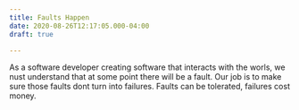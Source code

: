 ```yaml
---
title: Faults Happen
date: 2020-08-26T12:17:05.000-04:00
draft: true

---
```

As a software developer creating software that interacts with the worls, we
nust understand that at some point there will be a fault.  Our job is to make
sure those faults dont turn into failures.  Faults can be tolerated, failures
cost money.   
